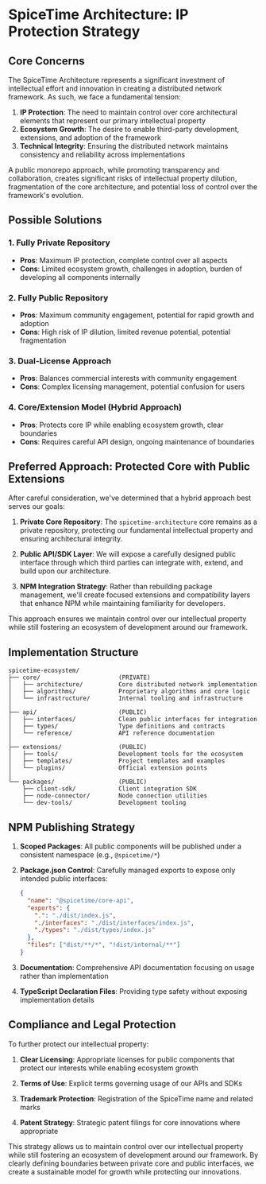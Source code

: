 # SpiceTime Architecture: IP Protection Strategy

## Core Concerns

The SpiceTime Architecture represents a significant investment of intellectual effort and innovation in creating a distributed network framework. As such, we face a fundamental tension:

1. **IP Protection**: The need to maintain control over core architectural elements that represent our primary intellectual property
2. **Ecosystem Growth**: The desire to enable third-party development, extensions, and adoption of the framework
3. **Technical Integrity**: Ensuring the distributed network maintains consistency and reliability across implementations

A public monorepo approach, while promoting transparency and collaboration, creates significant risks of intellectual property dilution, fragmentation of the core architecture, and potential loss of control over the framework's evolution.

## Possible Solutions

### 1. Fully Private Repository
- **Pros**: Maximum IP protection, complete control over all aspects
- **Cons**: Limited ecosystem growth, challenges in adoption, burden of developing all components internally

### 2. Fully Public Repository
- **Pros**: Maximum community engagement, potential for rapid growth and adoption
- **Cons**: High risk of IP dilution, limited revenue potential, potential fragmentation

### 3. Dual-License Approach
- **Pros**: Balances commercial interests with community engagement
- **Cons**: Complex licensing management, potential confusion for users

### 4. Core/Extension Model (Hybrid Approach)
- **Pros**: Protects core IP while enabling ecosystem growth, clear boundaries
- **Cons**: Requires careful API design, ongoing maintenance of boundaries

## Preferred Approach: Protected Core with Public Extensions

After careful consideration, we've determined that a hybrid approach best serves our goals:

1. **Private Core Repository**: The `spicetime-architecture` core remains as a private repository, protecting our fundamental intellectual property and ensuring architectural integrity.

2. **Public API/SDK Layer**: We will expose a carefully designed public interface through which third parties can integrate with, extend, and build upon our architecture.

3. **NPM Integration Strategy**: Rather than rebuilding package management, we'll create focused extensions and compatibility layers that enhance NPM while maintaining familiarity for developers.

This approach ensures we maintain control over our intellectual property while still fostering an ecosystem of development around our framework.

## Implementation Structure

```
spicetime-ecosystem/
├── core/                      (PRIVATE)
│   ├── architecture/          Core distributed network implementation
│   ├── algorithms/            Proprietary algorithms and core logic
│   └── infrastructure/        Internal tooling and infrastructure
│
├── api/                       (PUBLIC)
│   ├── interfaces/            Clean public interfaces for integration
│   ├── types/                 Type definitions and contracts
│   └── reference/             API reference documentation
│
├── extensions/                (PUBLIC)
│   ├── tools/                 Development tools for the ecosystem
│   ├── templates/             Project templates and examples
│   └── plugins/               Official extension points
│
└── packages/                  (PUBLIC)
    ├── client-sdk/            Client integration SDK
    ├── node-connector/        Node connection utilities
    └── dev-tools/             Development tooling
```

## NPM Publishing Strategy

1. **Scoped Packages**: All public components will be published under a consistent namespace (e.g., `@spicetime/*`)

2. **Package.json Control**: Carefully managed exports to expose only intended public interfaces:
   ```json
   {
     "name": "@spicetime/core-api",
     "exports": {
       ".": "./dist/index.js",
       "./interfaces": "./dist/interfaces/index.js",
       "./types": "./dist/types/index.js"
     },
     "files": ["dist/**/*", "!dist/internal/**"]
   }
   ```

3. **Documentation**: Comprehensive API documentation focusing on usage rather than implementation

4. **TypeScript Declaration Files**: Providing type safety without exposing implementation details

## Compliance and Legal Protection

To further protect our intellectual property:

1. **Clear Licensing**: Appropriate licenses for public components that protect our interests while enabling ecosystem growth

2. **Terms of Use**: Explicit terms governing usage of our APIs and SDKs

3. **Trademark Protection**: Registration of the SpiceTime name and related marks

4. **Patent Strategy**: Strategic patent filings for core innovations where appropriate

This strategy allows us to maintain control over our intellectual property while still fostering an ecosystem of development around our framework. By clearly defining boundaries between private core and public interfaces, we create a sustainable model for growth while protecting our innovations.
